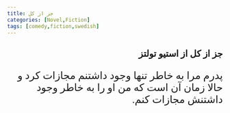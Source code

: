 ```yaml
---
title: جز از کل
categories: [Novel,Fiction]
tags: [comedy,fiction,swedish]
---
```


<style type="text/css"> 
@font-face { font-family: 'Roya'; src: url('../../roya.ttf'); } 
p { font-family: Roya; direction: rtl; font-size:24px; } 
ul {direction:rtl;font-family: Roya;}
h2 {direction:rtl;font-family: Roya;}
</style> 

## جز از کل از استیو تولتز

پدرم مرا به خاطر تنها وجود داشتنم مجازات کرد و حالا زمان آن است که من او را به خاطر وجود داشتنش مجازات کنم. 


